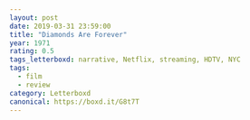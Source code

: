 ```yaml
---
layout: post 
date: 2019-03-31 23:59:00
title: "Diamonds Are Forever"
year: 1971
rating: 0.5
tags_letterboxd: narrative, Netflix, streaming, HDTV, NYC
tags:
  - film
  - review
category: Letterboxd
canonical: https://boxd.it/G8t7T
---
```

